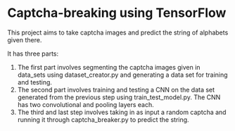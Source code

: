 # Captcha-breaking using TensorFlow

This project aims to take captcha images and predict the string of alphabets given there.

It has three parts:
1. The first part involves segmenting the captcha images given in data_sets using dataset_creator.py and generating a data set for training and testing.
2. The second part involves training and testing a CNN on the data set generated from the previous step using train_test_model.py. The CNN has two convolutional and pooling layers each.
3. The third and last step involves taking in as input a random captcha and running it through captcha_breaker.py to predict the string.
